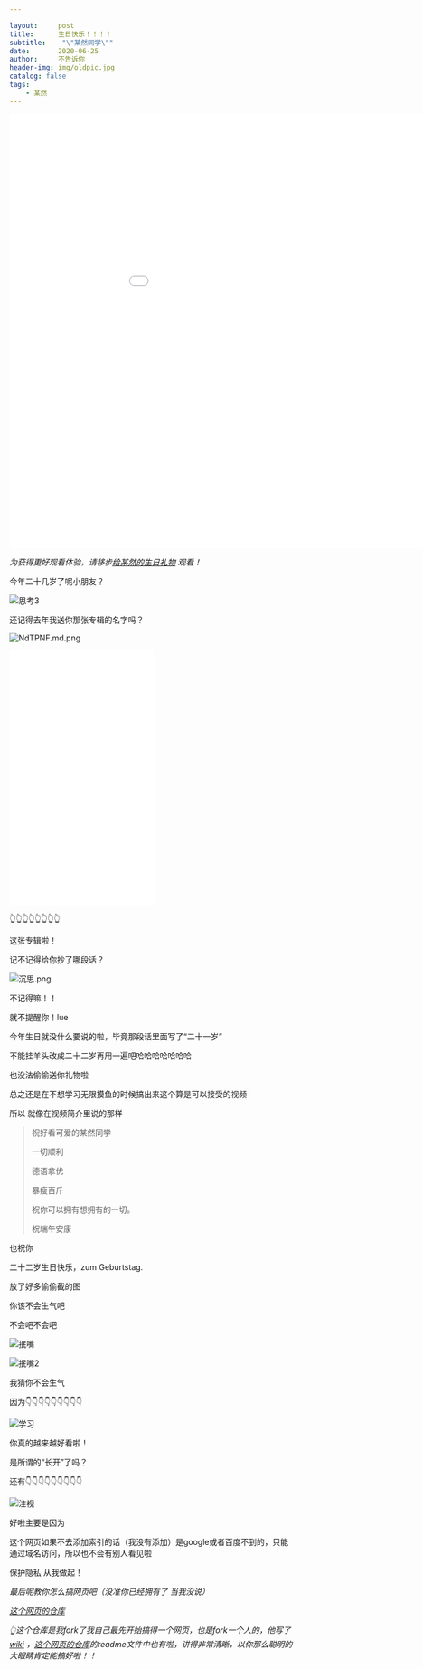 ```yaml
---

layout:     post
title:      生日快乐！！！！
subtitle:    "\"某然同学\""
date:       2020-06-25
author:     不告诉你
header-img: img/oldpic.jpg
catalog: false
tags:
    - 某然
---
```




<iframe width="1024" height="768" src="//player.bilibili.com/player.html?aid=838599761&bvid=BV1Mg4y1v7F4&cid=205205807&page=1" scrolling="no" border="0" frameborder="no" framespacing="0" allowfullscreen="true"> </iframe>

*为获得更好观看体验，请移步[给某然的生日礼物](https://www.bilibili.com/video/BV1Mg4y1v7F4/) 观看！*


今年二十几岁了呢小朋友？

![思考3](https://s1.ax1x.com/2020/06/24/NwSMUs.md.png)

还记得去年我送你那张专辑的名字吗？

![NdTPNF.md.png](https://s1.ax1x.com/2020/06/24/NdTPNF.md.png)


<iframe width="256" height="450" src="//music.163.com/outchain/player?type=1&amp;id=34408236&amp;auto=0&amp;height=430" frameborder="0" > </iframe>

👆👆👆👆👆👆👆👆

这张专辑啦！

记不记得给你抄了哪段话？

![沉思.png](https://s1.ax1x.com/2020/06/24/Nd7Hzj.png)

不记得嘛！！

就不提醒你！lue



今年生日就没什么要说的啦，毕竟那段话里面写了“二十一岁”

不能挂羊头改成二十二岁再用一遍吧哈哈哈哈哈哈哈

也没法偷偷送你礼物啦

总之还是在不想学习无限摸鱼的时候搞出来这个算是可以接受的视频

所以 就像在视频简介里说的那样

> 祝好看可爱的某然同学
>
> 一切顺利
>
> 德语拿优
>
> 暴瘦百斤
>
> 祝你可以拥有想拥有的一切。
>
> 祝端午安康

也祝你

二十二岁生日快乐，zum Geburtstag.



放了好多偷偷截的图

你该不会生气吧

不会吧不会吧

![抿嘴](https://s1.ax1x.com/2020/06/24/NdvtDH.md.png)

![抿嘴2](https://s1.ax1x.com/2020/06/24/NwSQ5n.md.png)

我猜你不会生气

因为👇👇👇👇👇👇👇👇👇

![学习](https://s1.ax1x.com/2020/06/24/NdjrnJ.md.png)

你真的越来越好看啦！

是所谓的“长开”了吗？

还有👇👇👇👇👇👇👇👇👇

![注视](https://s1.ax1x.com/2020/06/24/NwSKEj.md.png)



好啦主要是因为

这个网页如果不去添加索引的话（我没有添加）是google或者百度不到的，只能通过域名访问，所以也不会有别人看见啦

保护隐私 从我做起！



*最后呢教你怎么搞网页吧（没准你已经拥有了 当我没说）*

*[这个网页的仓库](https://github.com/jiayixxx/jiayixxx.github.io)*

*👆这个仓库是我fork了我自己最先开始搞得一个网页，也是fork一个人的，他写了[wiki](https://github.com/qiubaiying/qiubaiying.github.io/wiki/博客搭建详细教程) ，[这个网页的仓库](https://github.com/jiayixxx/jiayixxx.github.io)的readme文件中也有啦，讲得非常清晰，以你那么聪明的大眼睛肯定能搞好啦！！*
